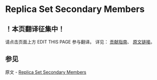 # Replica Set Secondary Members

## ！本页翻译征集中！

请点击页面上方 EDIT THIS PAGE 参与翻译。
详见：
[贡献指南]( https://github.com/JinMuInfo/MongoDB-Manual-zh/blob/master/CONTRIBUTING.md )、
[原文链接](  https://docs.mongodb.com/manual/core/replica-set-secondary/  )。

## 参见

原文 - [Replica Set Secondary Members]( https://docs.mongodb.com/manual/core/replica-set-secondary/ )

